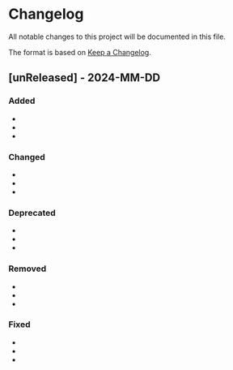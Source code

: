 # Changelog

All notable changes to this project will be documented in this file.

The format is based on [Keep a Changelog](http://keepachangelog.com/en/1.0.0/).

## [unReleased] - 2024-MM-DD

### Added

-

-

-

### Changed

-

-

-

### Deprecated

-

-

-

### Removed

-

-

-

### Fixed

-

-

-
